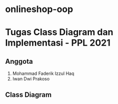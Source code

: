 # onlineshop-oop

# Tugas Class Diagram dan Implementasi - PPL 2021

## Anggota 
1. Mohammad Faderik Izzul Haq
2. Iwan Dwi Prakoso

## Class Diagram

